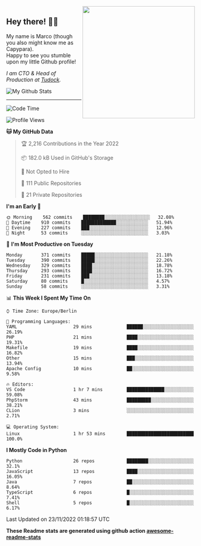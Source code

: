 <img src="https://capypara.de/para_logo.png?a=13" align="right" width="300">

## Hey there! 👋🙃
My name is Marco (though you also might know me as Capypara).  
Happy to see you stumble upon my little Github profile!

*I am CTO & Head of Production at <a href="http://tudock.de">Tudock</a>.*


![My Github Stats](https://github-readme-stats.vercel.app/api?username=theCapypara&show_icons=true&title_color=8ea106&text_color=ffffff&icon_color=8ea106&bg_color=2F343F&hide_border=1)

---
<!--START_SECTION:waka-->
![Code Time](http://img.shields.io/badge/Code%20Time-1%2C927%20hrs%2016%20mins-blue)

![Profile Views](http://img.shields.io/badge/Profile%20Views-0-blue)

**🐱 My GitHub Data** 

> 🏆 2,216 Contributions in the Year 2022
 > 
> 📦 182.0 kB Used in GitHub's Storage 
 > 
> 🚫 Not Opted to Hire
 > 
> 📜 111 Public Repositories 
 > 
> 🔑 21 Private Repositories  
 > 
**I'm an Early 🐤** 

```text
🌞 Morning    562 commits    ████████░░░░░░░░░░░░░░░░░   32.08% 
🌆 Daytime    910 commits    █████████████░░░░░░░░░░░░   51.94% 
🌃 Evening    227 commits    ███░░░░░░░░░░░░░░░░░░░░░░   12.96% 
🌙 Night      53 commits     ░░░░░░░░░░░░░░░░░░░░░░░░░   3.03%

```
📅 **I'm Most Productive on Tuesday** 

```text
Monday       371 commits    █████░░░░░░░░░░░░░░░░░░░░   21.18% 
Tuesday      390 commits    █████░░░░░░░░░░░░░░░░░░░░   22.26% 
Wednesday    329 commits    ████░░░░░░░░░░░░░░░░░░░░░   18.78% 
Thursday     293 commits    ████░░░░░░░░░░░░░░░░░░░░░   16.72% 
Friday       231 commits    ███░░░░░░░░░░░░░░░░░░░░░░   13.18% 
Saturday     80 commits     █░░░░░░░░░░░░░░░░░░░░░░░░   4.57% 
Sunday       58 commits     ░░░░░░░░░░░░░░░░░░░░░░░░░   3.31%

```


📊 **This Week I Spent My Time On** 

```text
⌚︎ Time Zone: Europe/Berlin

💬 Programming Languages: 
YAML                     29 mins             ██████░░░░░░░░░░░░░░░░░░░   26.19% 
PHP                      21 mins             ████░░░░░░░░░░░░░░░░░░░░░   19.31% 
Makefile                 19 mins             ████░░░░░░░░░░░░░░░░░░░░░   16.82% 
Other                    15 mins             ███░░░░░░░░░░░░░░░░░░░░░░   13.94% 
Apache Config            10 mins             ██░░░░░░░░░░░░░░░░░░░░░░░   9.58%

🔥 Editors: 
VS Code                  1 hr 7 mins         ██████████████░░░░░░░░░░░   59.08% 
PhpStorm                 43 mins             █████████░░░░░░░░░░░░░░░░   38.21% 
CLion                    3 mins              ░░░░░░░░░░░░░░░░░░░░░░░░░   2.71%

💻 Operating System: 
Linux                    1 hr 53 mins        █████████████████████████   100.0%

```

**I Mostly Code in Python** 

```text
Python                   26 repos            ████████░░░░░░░░░░░░░░░░░   32.1% 
JavaScript               13 repos            ████░░░░░░░░░░░░░░░░░░░░░   16.05% 
Java                     7 repos             ██░░░░░░░░░░░░░░░░░░░░░░░   8.64% 
TypeScript               6 repos             █░░░░░░░░░░░░░░░░░░░░░░░░   7.41% 
Shell                    5 repos             █░░░░░░░░░░░░░░░░░░░░░░░░   6.17%

```



 Last Updated on 23/11/2022 01:18:57 UTC
<!--END_SECTION:waka-->

**These Readme stats are generated using github action [awesome-readme-stats](https://github.com/anmol098/waka-readme-stats)**

